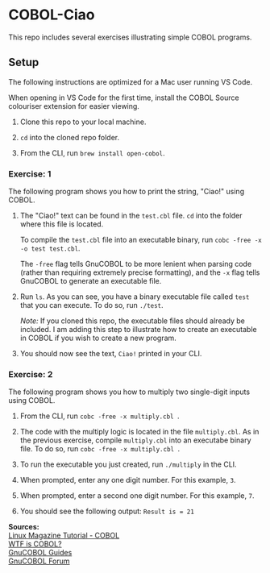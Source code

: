 # COBOL-Ciao

This repo includes several exercises illustrating simple COBOL programs.

## Setup

The following instructions are optimized for a Mac user running VS Code.<br/>

When opening in VS Code for the first time, install the COBOL Source colouriser extension for easier viewing.<br/>

1. Clone this repo to your local machine.<br/>

1. `cd` into the cloned repo folder.<br/>

1. From the CLI, run `brew install open-cobol`.<br/>

### Exercise: 1

The following program shows you how to print the string, "Ciao!" using COBOL.

1. The "Ciao!" text can be found in the `test.cbl` file. `cd` into the folder where this file is located.<br/>

    To compile the `test.cbl` file into an executable binary, run `cobc -free -x -o test test.cbl`.<br/>

    The `-free` flag tells GnuCOBOL to be more lenient when parsing code (rather than requiring extremely precise formatting), and the `-x` flag tells GnuCOBOL to generate an executable file.<br/>

2. Run `ls`. As you can see, you have a binary executable file called `test` that you can execute. To do so, run `./test`.

    *Note:* If you cloned this repo, the executable files should already be included. I am adding this step to illustrate how to create an executable in COBOL if you wish to create a new program.

3. You should now see the text, `Ciao!` printed in your CLI.

### Exercise: 2

The following program shows you how to multiply two single-digit inputs using COBOL.

1. From the CLI, run `cobc -free -x multiply.cbl `.<br/>

1. The code with the multiply logic is located in the file `multiply.cbl`. As in the previous exercise, compile `multiply.cbl` into an executabe binary file. To do so, run `cobc -free -x multiply.cbl `.<br/>

1. To run the executable you just created, run `./multiply` in the CLI.<br/>

1. When prompted, enter any one digit number. For this example, `3`.<br/>

1. When prompted, enter a second one digit number. For this example, `7`.<br/>

1. You should see the following output: `Result is = 21`

**Sources:**<br/>
[Linux Magazine Tutorial - COBOL](https://www.linux-magazine.com/Issues/2017/204/Tutorials-COBOL#article_l2)<br/>
[WTF is COBOL?](https://youtu.be/TKOr43VmlC0)<br/>
[GnuCOBOL Guides](https://open-cobol.sourceforge.io/)<br/>
[GnuCOBOL Forum](https://sourceforge.net/p/open-cobol/discussion/help/thread/99697726c5/)<br/>
